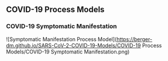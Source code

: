 ## COVID-19 Process Models

### COVID-19 Symptomatic Manifestation

![Symptomatic Manifestation Process Model](https://berger-dm.github.io/SARS-CoV-2-COVID-19-Models/COVID-19 Process Models/COVID-19 Symptomatic Manifestation.png)
